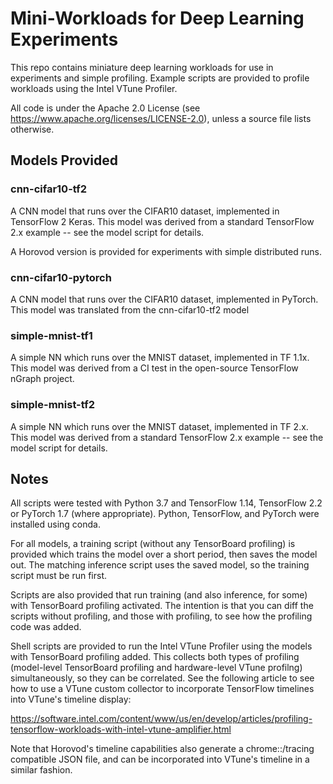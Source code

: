 # Mini-Workloads for Deep Learning Experiments

This repo contains miniature deep learning workloads for use in experiments
and simple profiling.  Example scripts are provided to profile workloads using
the Intel VTune Profiler.

All code is under the Apache 2.0 License (see
https://www.apache.org/licenses/LICENSE-2.0), unless a source file lists
otherwise.


## Models Provided


### cnn-cifar10-tf2

A CNN model that runs over the CIFAR10 dataset, implemented in TensorFlow 2
Keras.  This model was derived from a standard TensorFlow 2.x example -- see
the model script for details.

A Horovod version is provided for experiments with simple distributed runs.


### cnn-cifar10-pytorch

A CNN model that runs over the CIFAR10 dataset, implemented in PyTorch.  This
model was translated from the cnn-cifar10-tf2 model


### simple-mnist-tf1

A simple NN which runs over the MNIST dataset, implemented in TF 1.1x.  This
model was derived from a CI test in the open-source TensorFlow nGraph project.


### simple-mnist-tf2

A simple NN which runs over the MNIST dataset, implemented in TF 2.x.  This
model was derived from a standard TensorFlow 2.x example -- see the model
script for details.


## Notes

All scripts were tested with Python 3.7 and TensorFlow 1.14, TensorFlow 2.2 or
PyTorch 1.7 (where appropriate).  Python, TensorFlow, and PyTorch were
installed using conda.

For all models, a training script (without any TensorBoard profiling) is
provided which trains the model over a short period, then saves the model out.
The matching inference script uses the saved model, so the training script
must be run first.

Scripts are also provided that run training (and also inference, for some)
with TensorBoard profiling activated.  The intention is that you can diff the
scripts without profiling, and those with profiling, to see how the profiling
code was added.

Shell scripts are provided to run the Intel VTune Profiler using the models
with TensorBoard profiling added.  This collects both types of profiling
(model-level TensorBoard profiling and hardware-level VTune profilng)
simultaneously, so they can be correlated.  See the following article to see
how to use a VTune custom collector to incorporate TensorFlow timelines into
VTune's timeline display:

https://software.intel.com/content/www/us/en/develop/articles/profiling-tensorflow-workloads-with-intel-vtune-amplifier.html

Note that Horovod's timeline capabilities also generate a chrome::/tracing
compatible JSON file, and can be incorporated into VTune's timeline in a
similar fashion.
